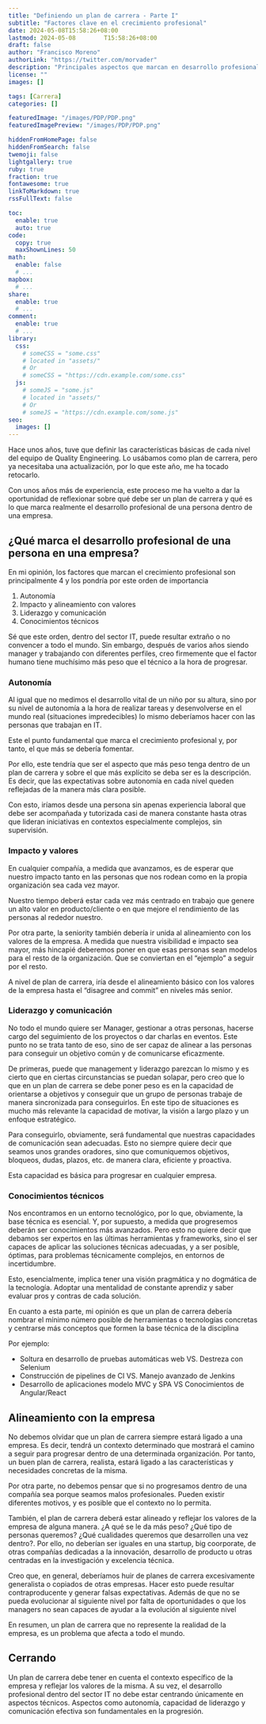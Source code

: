 ```yaml
---
title: "Definiendo un plan de carrera - Parte I"
subtitle: "Factores clave en el crecimiento profesional"
date: 2024-05-08T15:58:26+08:00
lastmod: 2024-05-08        T15:58:26+08:00
draft: false
author: "Francisco Moreno"
authorLink: "https://twitter.com/morvader"
description: "Principales aspectos que marcan en desarrollo profesional de una persona en el mundo IT"
license: ""
images: []

tags: [Carrera]
categories: []

featuredImage: "/images/PDP/PDP.png"
featuredImagePreview: "/images/PDP/PDP.png"

hiddenFromHomePage: false
hiddenFromSearch: false
twemoji: false
lightgallery: true
ruby: true
fraction: true
fontawesome: true
linkToMarkdown: true
rssFullText: false

toc:
  enable: true
  auto: true
code:
  copy: true
  maxShownLines: 50
math:
  enable: false
  # ...
mapbox:
  # ...
share:
  enable: true
  # ...
comment:
  enable: true
  # ...
library:
  css:
    # someCSS = "some.css"
    # located in "assets/"
    # Or
    # someCSS = "https://cdn.example.com/some.css"
  js:
    # someJS = "some.js"
    # located in "assets/"
    # Or
    # someJS = "https://cdn.example.com/some.js"
seo:
  images: []
---
```

<!--more-->

Hace unos años, tuve que definir las características básicas de cada nivel del equipo de Quality Engineering. Lo usábamos como plan de carrera, pero ya necesitaba una actualización, por lo que este año, me ha tocado retocarlo.

Con unos años más de experiencia, este proceso me ha vuelto a dar la oportunidad de reflexionar sobre qué debe ser un plan de carrera y qué es lo que marca realmente el desarrollo profesional de una persona dentro de una empresa.

## ¿Qué marca el desarrollo profesional de una persona en una empresa?

En mi opinión, los factores que marcan el crecimiento profesional son principalmente 4 y los pondría por este orden de importancia

1. Autonomía
2. Impacto y alineamiento con valores
3. Liderazgo y comunicación
4. Conocimientos técnicos

Sé que este orden, dentro del sector IT, puede resultar extraño o no convencer a todo el mundo. Sin embargo, después de varios años siendo manager y trabajando con diferentes perfiles, creo firmemente que el factor humano tiene muchísimo más peso que el técnico a la hora de progresar.

### Autonomía

Al igual que no medimos el desarrollo vital de un niño por su altura, sino por su nivel de autonomía a la hora de realizar tareas y desenvolverse en el mundo real (situaciones impredecibles) lo mismo deberíamos hacer con las personas que trabajan en IT.

Este el punto fundamental que marca el crecimiento profesional y, por tanto, el que más se debería fomentar.

Por ello, este tendría que ser el aspecto que más peso tenga dentro de un plan de carrera y sobre el que más explícito se deba ser es la descripción. Es decir, que las expectativas sobre autonomía en cada nivel queden reflejadas de la manera más clara posible.

Con esto, iríamos desde una persona sin apenas experiencia laboral que debe ser acompañada y tutorizada casi de manera constante hasta otras que lideran iniciativas en contextos especialmente complejos, sin supervisión.

### Impacto y valores

En cualquier compañía, a medida que avanzamos, es de esperar que nuestro impacto tanto en las personas que nos rodean como en la propia organización sea cada vez mayor.

Nuestro tiempo deberá estar cada vez más centrado en trabajo que genere un alto valor en producto/cliente o en que mejore el rendimiento de las personas al rededor nuestro.

Por otra parte, la seniority también debería ir unida al alineamiento con los valores de la empresa. A medida que nuestra visibilidad e impacto sea mayor, más hincapié deberemos poner en que esas personas sean modelos para el resto de la organización. Que se conviertan en el “ejemplo” a seguir por el resto.

A nivel de plan de carrera, iría desde el alineamiento básico con los valores de la empresa hasta el “disagree and commit” en niveles más senior.

### Liderazgo y comunicación

No todo el mundo quiere ser Manager, gestionar a otras personas, hacerse cargo del seguimiento de los proyectos o dar charlas en eventos. Este punto no se trata tanto de eso, sino de ser capaz de alinear a las personas para conseguir un objetivo común y de comunicarse eficazmente.

De primeras, puede que management y liderazgo parezcan lo mismo y es cierto que en ciertas circunstancias se puedan solapar, pero creo que lo que en un plan de carrera se debe poner peso es en la capacidad de orientarse a objetivos y conseguir que un grupo de personas trabaje de manera sincronizada para conseguirlos. En este tipo de situaciones es mucho más relevante la capacidad de motivar, la visión a largo plazo y un enfoque estratégico.

Para conseguirlo, obviamente, será fundamental que nuestras capacidades de comunicación sean adecuadas. Esto no siempre quiere decir que seamos unos grandes oradores, sino que comuniquemos objetivos, bloqueos, dudas, plazos, etc. de manera clara, eficiente y proactiva.

Esta capacidad es básica para progresar en cualquier empresa.

### Conocimientos técnicos

Nos encontramos en un entorno tecnológico, por lo que, obviamente, la base técnica es esencial. Y, por supuesto, a medida que progresemos deberán ser conocimientos más avanzados. Pero esto no quiere decir que debamos ser expertos en las últimas herramientas y frameworks, sino el ser capaces de aplicar las soluciones técnicas adecuadas, y a ser posible, óptimas, para problemas técnicamente complejos, en entornos de incertidumbre.

Esto, esencialmente, implica tener una visión pragmática y no dogmática de la tecnología. Adoptar una mentalidad de constante aprendiz y saber evaluar pros y contras de cada solución.

En cuanto a esta parte, mi opinión es que un plan de carrera debería nombrar el mínimo número posible de herramientas o tecnologías concretas y centrarse más conceptos que formen la base técnica de la disciplina

Por ejemplo:

- Soltura en desarrollo de pruebas automáticas web VS. Destreza con Selenium
- Construcción de pipelines de CI VS. Manejo avanzado de Jenkins
- Desarrollo de aplicaciones modelo MVC y SPA VS Conocimientos de Angular/React

## Alineamiento con la empresa

No debemos olvidar que un plan de carrera siempre estará ligado a una empresa. Es decir, tendrá un contexto determinado que mostrará el camino a seguir para progresar dentro de una determinada organización. Por tanto, un buen plan de carrera, realista, estará ligado a las características y necesidades concretas de la misma.

Por otra parte, no debemos pensar que si no progresamos dentro de una compañía sea porque seamos malos profesionales. Pueden existir diferentes motivos, y es posible que el contexto no lo permita.

También, el plan de carrera deberá estar alineado y reflejar los valores de la empresa de alguna manera. ¿A qué se le da más peso? ¿Qué tipo de personas queremos? ¿Qué cualidades queremos que desarrollen una vez dentro?. Por ello, no deberían ser iguales en una startup, big coorporate, de otras compañías dedicadas a la innovación, desarrollo de producto u otras centradas en la investigación y excelencia técnica.

Creo que, en general, deberíamos huir de planes de carrera excesivamente generalista o copiados de otras empresas. Hacer esto puede resultar contraproducente y generar falsas expectativas. Además de que no se pueda evolucionar al siguiente nivel por falta de oportunidades o que los managers no sean capaces de ayudar a la evolución al siguiente nivel

En resumen, un plan de carrera que no represente la realidad de la empresa, es un problema que afecta a todo el mundo.

## Cerrando

Un plan de carrera debe tener en cuenta el contexto específico de la empresa y reflejar los valores de la misma. A su vez, el desarrollo profesional dentro del sector IT no debe estar centrando únicamente en aspectos técnicos. Aspectos como autonomía, capacidad de liderazgo y comunicación efectiva son fundamentales en la progresión.
